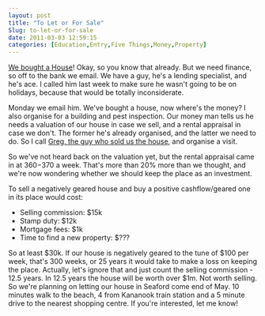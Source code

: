 ```yaml
---
layout: post
title: "To Let or For Sale"
Slug: to-let-or-for-sale
date: 2011-03-03 12:59:15
categories: [Education,Entry,Five Things,Money,Property]
---
```

[We bought a House](/2011/02/27/offer-accepted/)! Okay, so you know that already. But we need finance, so off to the bank we email. We have a guy, he's a lending specialist, and he's ace. I called him last week to make sure he wasn't going to be on holidays, because that would be totally inconsiderate.

Monday we email him. We've bought a house, now where's the money? I also organise for a building and pest inspection. Our money man tells us he needs a valuation of our house in case we sell, and a rental appraisal in case we don't. The former he's already organised, and the latter we need to do. So I call [Greg, the guy who sold us the house](http://www.veitchre.com.au/), and organise a visit.

So we've not heard back on the valuation yet, but the rental appraisal came in at $360-$370 a week. That's more than 20% more than we thought, and we're now wondering whether we should keep the place as an investment.

To sell a negatively geared house and buy a positive cashflow/geared one in its place would cost:

- Selling commission: $15k
- Stamp duty: $12k
- Mortgage fees: $1k
- Time to find a new property: $???

So at least $30k. If our house is negatively geared to the tune of $100 per week, that's 300 weeks, or 25 years it would take to make a loss on keeping the place. Actually, let's ignore that and just count the selling commission - 12.5 years. In 12.5 years the house will be worth over $1m. Not worth selling. So we're planning on letting our house in Seaford come end of May. 10 minutes walk to the beach, 4 from Kananook train station and a 5 minute drive to the nearest shopping centre. If you're interested, let me know!
